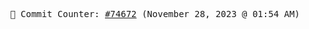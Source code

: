 <p align="center">
    <samp>
        📮 Commit Counter: <a href="https://github.com/Javascript-void0/Javascript-void0/commits/main">#74672</a> (November 28, 2023 @ 01:54 AM)
    </samp>
</p>